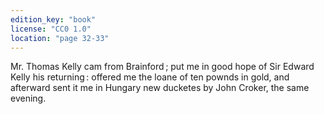 ```yaml
---
edition_key: "book"
license: "CC0 1.0"
location: "page 32-33"
---
```

Mr. Thomas Kelly cam from Brainford ; put me in
good hope of Sir Edward Kelly his returning : offered me the
loane of ten pownds in gold, and afterward sent it me in
Hungary new ducketes by John Croker, the same evening.
